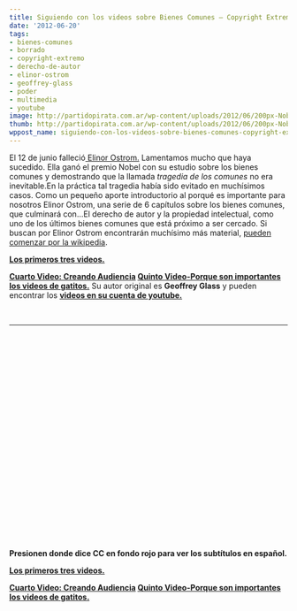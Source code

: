 ```yaml
---
title: Siguiendo con los videos sobre Bienes Comunes – Copyright Extremo
date: '2012-06-20'
tags:
- bienes-comunes
- borrado
- copyright-extremo
- derecho-de-autor
- elinor-ostrom
- geoffrey-glass
- poder
- multimedia
- youtube
image: http://partidopirata.com.ar/wp-content/uploads/2012/06/200px-Nobel_Prize_2009-Press_Conference_KVA-30.jpg
thumb: http://partidopirata.com.ar/wp-content/uploads/2012/06/200px-Nobel_Prize_2009-Press_Conference_KVA-30-150x150.jpg
wppost_name: siguiendo-con-los-videos-sobre-bienes-comunes-copyright-extremo
---
```


El 12 de junio falleció<a href="https://es.wikipedia.org/wiki/Elinor_Ostrom" target="_vblank"> Elinor Ostrom.</a>
Lamentamos mucho que haya sucedido. Ella ganó el premio Nobel con su estudio sobre los bienes comunes y demostrando que la llamada <em>tragedia de los comunes</em> no era inevitable.En la práctica tal tragedia había sido evitado en muchísimos casos.
Como un pequeño aporte introductorio al porqué es importante para nosotros Elinor Ostrom, una serie de 6 capítulos sobre los bienes comunes, que culminará con…El derecho de autor y la propiedad intelectual, como uno de los últimos bienes comunes que está próximo a ser cercado.
Si buscan por Elinor Ostrom encontrarán muchísimo más material, <a href="https://es.wikipedia.org/wiki/Elinor_Ostrom" target="_blank">pueden comenzar por la wikipedia</a>.

<strong><a href="http://partidopirata.com.ar/4784/en-homenaje-a-elinor-ostrom">Los primeros tres videos.</a></strong>

<strong><a href="http://partidopirata.com.ar/4839/siguiendo-con-los-videos-sobre-creando-audiencia">Cuarto Video: Creando Audiencia</a>
<a href="http://partidopirata.com.ar/4856/siguiendo-con-los-videos-sobre-bienes-comunes-porque-importan-los-videos-de-gatitos">Quinto Video-Porque son importantes los videos de gatitos.</a></strong>
Su autor original es <strong>Geoffrey Glass</strong> y pueden encontrar los <strong><a href="https://www.youtube.com/user/Tlavi?feature=watch">videos en su cuenta de youtube.</a></strong>

&nbsp;

<hr />

<object style="height: 390px; width: 640px;" width="640" height="360" classid="clsid:d27cdb6e-ae6d-11cf-96b8-444553540000" codebase="http://download.macromedia.com/pub/shockwave/cabs/flash/swflash.cab#version=6,0,40,0"><param name="allowFullScreen" value="true" /><param name="allowScriptAccess" value="always" /><param name="src" value="https://www.youtube.com/v/ZwAml5CYuUc?version=3&amp;feature=player_embedded" /><param name="allowfullscreen" value="true" /><param name="allowscriptaccess" value="always" /><embed style="height: 390px; width: 640px;" width="640" height="360" type="application/x-shockwave-flash" src="https://www.youtube.com/v/ZwAml5CYuUc?version=3&amp;feature=player_embedded" allowFullScreen="true" allowScriptAccess="always" allowfullscreen="true" allowscriptaccess="always" /></object>
<strong>Presionen donde dice CC en fondo rojo para ver los subtítulos en español.</strong>

<strong><a href="http://partidopirata.com.ar/4784/en-homenaje-a-elinor-ostrom">Los primeros tres videos.</a></strong>

<strong><a href="http://partidopirata.com.ar/4839/siguiendo-con-los-videos-sobre-creando-audiencia">Cuarto Video: Creando Audiencia</a>
<a href="http://partidopirata.com.ar/4856/siguiendo-con-los-videos-sobre-bienes-comunes-porque-importan-los-videos-de-gatitos">Quinto Video-Porque son importantes los videos de gatitos.</a></strong>
